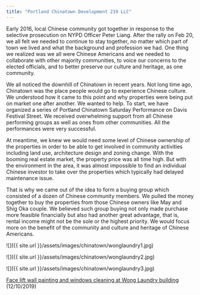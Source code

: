 ```yaml
---
title: "Portland Chinatown Development 219 LLC"
---
```


Early 2016, local Chinese community got together in response to the selective prosecution on NYPD Officer Peter Liang. After the rally on Feb 20, we all felt we needed to continue to stay together, no matter which part of town we lived and what the background and profession we had. One thing we realized was we all were Chinese Americans and we needed to collaborate with other majority communities, to voice our concerns to the elected officials, and to better preserve our culture and heritage, as one community.

We all noticed the downhill of Chinatown in recent years. Not long time ago, Chinatown was the place people would go to experience Chinese culture. We understood how it came to this point and why properties were being put on market one after another. We wanted to help. To start,  we have organized a series of Portland Chinatown Saturday Performance on Davis Festival Street. We received overwhelming support from all Chinese performing groups as well as ones from other communities. All the performances were very successful.

At meantime, we knew we would need some level of Chinese ownership of the properties in order to be able to get involved in community activities including land use, architecture design and zoning change. With the booming real estate market, the property price was all time high. But with the environment in the area, it was almost impossible to find an individual Chinese investor to take over the properties which typically had delayed maintenance issue.

That is why we came out of the idea to form a buying group which consisted of a dozen of Chinese community members. We pulled the money together to buy the properties from those Chinese owners like May and Shig Oka couple. We believed such group buying not only made purchase more feasible financially but also had another great advantage, that is, rental income might not be the sole or the highest priority. We would focus more on the benefit of the community and culture and heritage of Chinese Americans.

![]({{ site.url }}/assets/images/chinatown/wonglaundry1.jpg)

![]({{ site.url }}/assets/images/chinatown/wonglaundry2.jpg)

![]({{ site.url }}/assets/images/chinatown/wonglaundry3.jpg)

[Face lift wall painting and windows cleaning at Wong Laundry building](http://pdxchinese.org/wong_laundry_facelit__fall_2019/) (12/10/2019)
